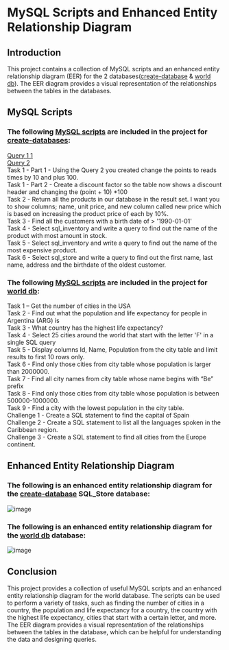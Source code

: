 # MySQL Scripts and Enhanced Entity Relationship Diagram
## Introduction

This project contains a collection of MySQL scripts and an enhanced entity relationship diagram (EER) for the 2 databases([create-database](https://github.com/zer-king/MySQL-Queries-and-Enhanced-Entity-Relationship-Diagram/blob/main/create-databases.sql) & [world db](https://github.com/zer-king/MySQL-Queries-and-Enhanced-Entity-Relationship-Diagram/blob/main/world%20db.sql)). The EER diagram provides a visual representation of the relationships between the tables in the databases.

## MySQL Scripts

### The following [MySQL scripts](https://github.com/zer-king/MySQL-Queries-and-Enhanced-Entity-Relationship-Diagram/blob/main/MySQL%20Queries%20%26%20Enhanced%20Entity%20Relationship%20Diagram.docx) are included in the project for [create-databases](https://github.com/zer-king/MySQL-Queries-and-Enhanced-Entity-Relationship-Diagram/blob/main/create-databases.sql):

[Query 1 1](https://github.com/zer-king/MySQL-Queries-and-Enhanced-Entity-Relationship-Diagram/blob/main/Query%201%201.sql)<br>
[Query 2](https://github.com/zer-king/MySQL-Queries-and-Enhanced-Entity-Relationship-Diagram/blob/main/Query%202.sql)<br>
Task 1 - Part 1 - Using the Query 2 you created change the points to reads times by 10 and plus 100.<br>
Task 1 - Part 2 - Create a discount factor so the table now shows a discount header and changing the (point + 10) *100<br>
Task 2 - Return all the products in our database in the result set. I want you to show columns; name, unit price, and new column called new price which is based on increasing the product price of each by 10%.<br>
Task 3 - Find all the customers with a birth date of > '1990-01-01'<br>
Task 4 - Select sql_inventory and write a query to find out the name of the product with most amount in stock.<br>
Task 5 - Select sql_inventory and write a query to find out the name of the most expensive product.<br>
Task 6 - Select sql_store and write a query to find out the first name, last name, address and the birthdate of the oldest customer.<br>


### The following [MySQL scripts](https://github.com/zer-king/MySQL-Queries-and-Enhanced-Entity-Relationship-Diagram/blob/main/MySQL%20Queries%20%26%20Enhanced%20Entity%20Relationship%20Diagram.docx) are included in the project for [world db](https://github.com/zer-king/MySQL-Queries-and-Enhanced-Entity-Relationship-Diagram/blob/main/world%20db.sql):

Task 1 – Get the number of cities in the USA<br>
Task 2 - Find out what the population and life expectancy for people in Argentina (ARG) is<br>
Task 3 - What country has the highest life expectancy?<br>
Task 4 - Select 25 cities around the world that start with the letter 'F' in a single SQL query<br>
Task 5 - Display columns Id, Name, Population from the city table and limit results to first 10 rows only.<br>
Task 6 - Find only those cities from city table whose population is larger than 2000000.<br>
Task 7 - Find all city names from city table whose name begins with “Be” prefix<br>
Task 8 - Find only those cities from city table whose population is between 500000-1000000.<br>
Task 9 - Find a city with the lowest population in the city table.<br>
Challenge 1 - Create a SQL statement to find the capital of Spain <br>
Challenge 2 - Create a SQL statement to list all the languages spoken in the Caribbean region.<br>
Challenge 3 - Create a SQL statement to find all cities from the Europe continent.<br>


## Enhanced Entity Relationship Diagram

### The following is an enhanced entity relationship diagram for the [create-database](https://github.com/zer-king/MySQL-Queries-and-Enhanced-Entity-Relationship-Diagram/blob/main/create-databases.sql) SQL_Store database:
![image](https://github.com/zer-king/MySQL-Queries-and-Enhanced-Entity-Relationship-Diagram/assets/61353059/5e946cf9-caab-487f-89b1-3ac616387c8c)

### The following is an enhanced entity relationship diagram for the [world db](https://github.com/zer-king/MySQL-Queries-and-Enhanced-Entity-Relationship-Diagram/blob/main/world%20db.sql) database:
![image](https://github.com/zer-king/MySQL-Queries-and-Enhanced-Entity-Relationship-Diagram/assets/61353059/2b0bf316-6d52-43cc-857c-3c430dd95174)

## Conclusion

This project provides a collection of useful MySQL scripts and an enhanced entity relationship diagram for the world database. The scripts can be used to perform a variety of tasks, such as finding the number of cities in a country, the population and life expectancy for a country, the country with the highest life expectancy, cities that start with a certain letter, and more. The EER diagram provides a visual representation of the relationships between the tables in the database, which can be helpful for understanding the data and designing queries.
